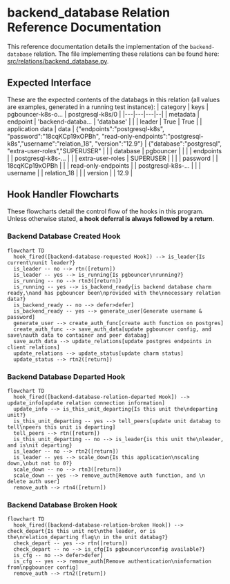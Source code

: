 # backend_database Relation Reference Documentation

This reference documentation details the implementation of the `backend-database` relation. The file implementing these relations can be found here: [src/relations/backend_database.py](../../../src/relations/backend_database.py).

## Expected Interface

These are the expected contents of the databags in this relation (all values are examples, generated in a running test instance):
| category         |             keys | pgbouncer-k8s-o… | postgresql-k8s/0 |
|---|---|---|--|
| metadata         |         endpoint | 'backend-databa… | 'database'       |
|                  |           leader | True             | True             |
| application data |             data | {"endpoints":"postgresql-k8s", "password":"18cqKCp19xOPBh",   "read-only-endpoints":"postgresql-k8s","username":"relation_18", "version":"12.9"}    | {"database":"postgresql", "extra-user-roles","SUPERUSER"    |
|                  |         database | pgbouncer        |                  |
|                  |        endpoints |                  | postgresql-k8s-… |
|                  | extra-user-roles | SUPERUSER        |                  |
|                  |         password |                  | 18cqKCp19xOPBh |
|                  | read-only-endpoints |                  | postgresql-k8s-… |
|                  |         username |                  | relation_18      |
|                  |          version |                  | 12.9             |

## Hook Handler Flowcharts

These flowcharts detail the control flow of the hooks in this program. Unless otherwise stated, **a hook deferral is always followed by a return**.

### Backend Database Created Hook

```mermaid
flowchart TD
  hook_fired([backend-database-requested Hook]) --> is_leader{Is current\nunit leader?}
  is_leader -- no --> rtn([return])
  is_leader -- yes --> is_running{Is pgbouncer\nrunning?}
  is_running -- no --> rtn3([return])
  is_running -- yes --> is_backend_ready{is backend database charm ready,\nand has pgbouncer been\nprovided with the\nnecessary relation data?}
  is_backend_ready -- no --> defer>defer]
  is_backend_ready -- yes --> generate_user[Generate username & password]
  generate_user --> create_auth_func[create auth function on postgres]
  create_auth_func --> save_auth_data[update pgbouncer config, and save\nauth data to container and peer databag]
  save_auth_data --> update_relations[update postgres endpoints in client relations]
  update_relations --> update_status[update charm status]
  update_status --> rtn2([return])
```

### Backend Database Departed Hook

```mermaid
flowchart TD
  hook_fired([backend-database-relation-departed Hook]) --> update_info[update relation connection information]
  update_info --> is_this_unit_departing{Is this unit the\ndeparting unit?}
  is_this_unit_departing -- yes --> tell_peers[update unit databag to tell\npeers this unit is departing]
  tell_peers --> rtn([return])
  is_this_unit_departing -- no --> is_leader{is this unit the\nleader, and is\nit departing}
  is_leader -- no --> rtn2([return])
  is_leader -- yes --> scale_down{Is this application\nscaling down,\nbut not to 0?}
  scale_down -- no --> rtn3([return])
  scale_down -- yes --> remove_auth[Remove auth function, and \n delete auth user]
  remove_auth --> rtn4([return])
```

### Backend Database Broken Hook

```mermaid
flowchart TD
  hook_fired([backend-database-relation-broken Hook]) --> check_depart{Is this unit not\nthe leader, or is the\nrelation_departing flag\n in the unit databag?}
  check_depart -- yes --> rtn([return])
  check_depart -- no --> is_cfg{Is pgbouncer\nconfig available?}
  is_cfg -- no --> defer>defer]
  is_cfg -- yes --> remove_auth[Remove authentication\ninformation from\npgbouncer config]
  remove_auth --> rtn2([return])
```
